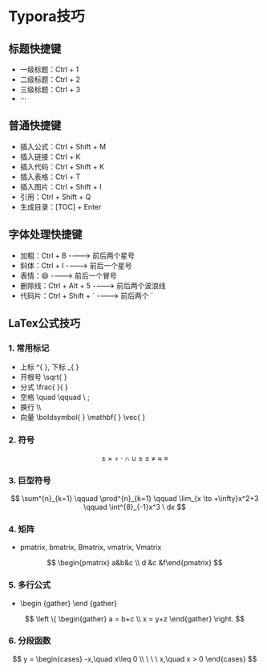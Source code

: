 # Typora技巧

## 标题快捷键

- 一级标题：Ctrl + 1
- 二级标题：Ctrl + 2
- 三级标题：Ctrl + 3
- ···

## 普通快捷键

- 插入公式：Ctrl + Shift + M
- 插入链接：Ctrl + K
- 插入代码：Ctrl + Shift + K
- 插入表格：Ctrl + T
- 插入图片：Ctrl + Shift + I
- 引用：Ctrl + Shift + Q
- 生成目录：[TOC] + Enter

## 字体处理快捷键

- 加粗：Ctrl + B               ---->  前后两个星号
- 斜体：Ctrl + I                ---->  前后一个星号
- 表情：:smile:                      ---->  前后一个冒号
- 删除线：Ctrl + Alt + 5    ---->  前后两个波浪线
- 代码片：Ctrl + Shift + \`   ---->  前后两个 \`

## LaTex公式技巧

### 1. 常用标记

- 上标 ^{  }, 下标  _{  }
- 开根号 \sqrt{  }
- 分式  \frac{  }{  }
- 空格 \quad  \qquad    \    \;
- 换行   \\\
- 向量 \boldsymbol{  }   \mathbf{  }     \vec{  }

### 2. 符号

$$
\pm\; \times \; \div\; \cdot\; \cap\; \cup\; \geq\; \leq\; \neq\; \approx \; \equiv
$$

### 3. 巨型符号

$$
\sum^{n}_{k=1} \qquad \prod^{n}_{k=1} \qquad \lim_{x \to +\infty}x^2+3 \qquad \int^{8}_{-1}x^3 \ dx
$$

### 4. 矩阵 

- pmatrix, bmatrix, Bmatrix, vmatrix, Vmatrix

$$
\begin{pmatrix} a&b&c \\ d &c &f\end{pmatrix}
$$

### 5. 多行公式

- \begin {gather}    \end {gather}

$$
\left \{  \begin{gather} a = b+c \\ x = y+z \end{gather} \right.
$$

### 6. 分段函数

$$
y = \begin{cases} -x,\quad  x\leq 0 \\ \ \ \ x,\quad x > 0 \end{cases}
$$


